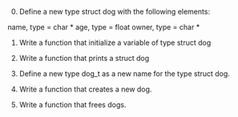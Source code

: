 0) Define a new type struct dog with the following elements:

name, type = char *
age, type = float
owner, type = char *

1) Write a function that initialize a variable of type struct dog

2) Write a function that prints a struct dog

3) Define a new type dog_t as a new name for the type struct dog.

4) Write a function that creates a new dog.

5) Write a function that frees dogs.
